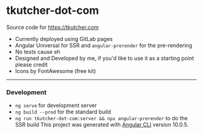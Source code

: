 # tkutcher-dot-com

Source code for https://tkutcher.com

- Currently deployed using GitLab pages
- Angular Universal for SSR and `angular-prerender` for the pre-rendering
- No tests cause eh
- Designed and Developed by me, if you'd like to use it as a starting point please credit
- Icons by FontAwesome (free kit)

---

### Development
- `ng serve` for development server
- `ng build --prod` for the standard build
- `ng run tkutcher-dot-com:server && npx angular-prerender` to do the SSR build
This project was generated with [Angular CLI](https://github.com/angular/angular-cli) version 10.0.5.
